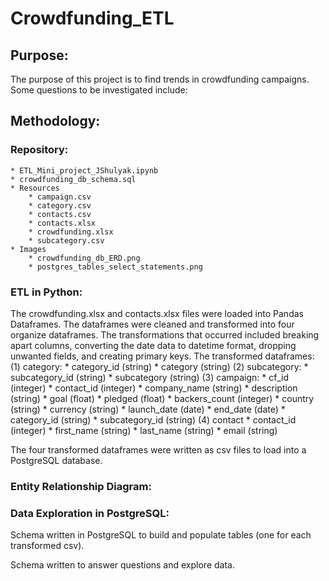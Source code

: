 # Crowdfunding_ETL

## Purpose:

The purpose of this project is to find trends in crowdfunding campaigns. Some questions to be investigated include: 


## Methodology: 

### Repository: 
    * ETL_Mini_project_JShulyak.ipynb
    * crowdfunding_db_schema.sql
    * Resources
        * campaign.csv 
        * category.csv 
        * contacts.csv 
        * contacts.xlsx 
        * crowdfunding.xlsx 
        * subcategory.csv
    * Images
        * crowdfunding_db_ERD.png
        * postgres_tables_select_statements.png 

### ETL in Python:

The crowdfunding.xlsx and contacts.xlsx files were loaded into Pandas Dataframes. The dataframes were cleaned and transformed into four organize dataframes. The transformations that occurred included breaking apart columns, converting the date data to datetime format, dropping unwanted fields, and creating primary keys. The transformed dataframes: 
    (1) category: 
        * category_id (string)
        * category (string)
    (2) subcategory: 
        * subcategory_id (string)
        * subcategory (string)
    (3) campaign:
        * cf_id (integer)
        * contact_id (integer)
        * company_name (string)
        * description (string)
        * goal (float)
        * pledged (float)
        * backers_count (integer)
        * country (string)
        * currency (string)
        * launch_date (date)
        * end_date (date)
        * category_id (string)
        * subcategory_id (string)
     (4) contact
        * contact_id (integer)
        * first_name (string)
        * last_name (string)
        * email (string)
       

The four transformed dataframes were written as csv files to load into a PostgreSQL database. 

### Entity Relationship Diagram:



### Data Exploration in PostgreSQL:

Schema written in PostgreSQL to build and populate tables (one for each transformed csv).

Schema written to answer questions and explore data.
